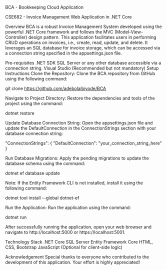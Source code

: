 BCA - Bookkeeping Cloud Application

CSE682 - Invoice Management Web Application in .NET Core

Overview
BCA is a robust Invoice Management System developed using the powerful .NET Core framework and follows the MVC (Model-View-Controller) design pattern. This application facilitates users in performing CRUD operations on invoices, i.e., create, read, update, and delete. It leverages an SQL database for invoice storage, which can be accessed via a connection string specified in the appsettings.json file.

Pre-requisites
.NET SDK
SQL Server or any other database accessible via a connection string.
Visual Studio (Recommended but not mandatory)
Setup Instructions
Clone the Repository:
Clone the BCA repository from GitHub using the following command:

git clone https://github.com/adebolaibiyode/BCA

Navigate to Project Directory:
Restore the dependencies and tools of the project using the command:

dotnet restore

Update Database Connection String:
Open the appsettings.json file and update the DefaultConnection in the ConnectionStrings section with your database connection string:

"ConnectionStrings": {
  "DefaultConnection": "your_connection_string_here"
}

Run Database Migrations:
Apply the pending migrations to update the database schema using the command:

dotnet ef database update

Note: If the Entity Framework CLI is not installed, install it using the following command:

dotnet tool install --global dotnet-ef

Run the Application:
Run the application using the command:

dotnet run

After successfully running the application, open your web browser and navigate to http://localhost:5000 or https://localhost:5001.

Technology Stack
.NET Core
SQL Server
Entity Framework Core
HTML, CSS, Bootstrap
JavaScript (Optional for client-side logic)

Acknowledgement
Special thanks to everyone who contributed to the development of this application. Your effort is highly appreciated!
